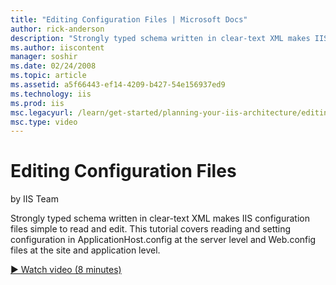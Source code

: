 ```yaml
---
title: "Editing Configuration Files | Microsoft Docs"
author: rick-anderson
description: "Strongly typed schema written in clear-text XML makes IIS configuration files simple to read and edit. This tutorial covers reading and setting configuration..."
ms.author: iiscontent
manager: soshir
ms.date: 02/24/2008
ms.topic: article
ms.assetid: a5f66443-ef14-4209-b427-54e156937ed9
ms.technology: iis
ms.prod: iis
msc.legacyurl: /learn/get-started/planning-your-iis-architecture/editing-configuration-files
msc.type: video
---
```

Editing Configuration Files
====================
by IIS Team

Strongly typed schema written in clear-text XML makes IIS configuration files simple to read and edit. This tutorial covers reading and setting configuration in ApplicationHost.config at the server level and Web.config files at the site and application level.

[&#9654; Watch video (8 minutes)](https://channel9.msdn.com/Blogs/IIS-NET-Site-Videos/editing-configuration-files)